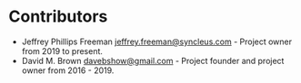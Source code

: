 # Contributors

* Jeffrey Phillips Freeman <jeffrey.freeman@syncleus.com> - Project owner from 2019 to present.
* David M. Brown <davebshow@gmail.com> - Project founder and project owner from 2016 - 2019.

